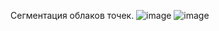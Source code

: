 Сегментация облаков точек.
![image](https://github.com/user-attachments/assets/fba14ad8-b048-4abd-8b13-87b799a80fdb)
![image](https://github.com/user-attachments/assets/69f88a02-5fe5-4292-87f9-96c1e3fd0580)


